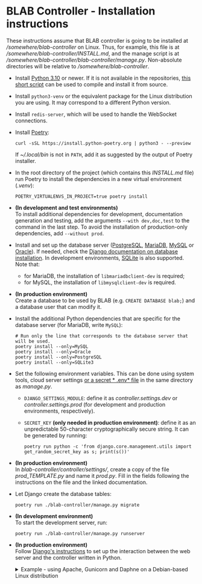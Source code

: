 # BLAB Controller - Installation instructions

These instructions assume that BLAB controller is going to be installed at */somewhere/blab-controller* on Linux. Thus,
for example, this file is at */somewhere/blab-controller/INSTALL.md*, and the manage script is at
*/somewhere/blab-controller/blab-controller/manage.py*. Non-absolute directories will be relative to
*/somewhere/blab-controller*.

- Install
  [Python 3.10](https://www.python.org/downloads/release/python-3100/)
  or newer. If it is not available in the
  repositories, [this short script](https://gist.github.com/viniciusbm/f603d2d8165b08321be0728e5e51e8d8) can be used to
  compile and install it from source.

- Install `python3-venv` or the equivalent package for the Linux distribution you are using. It may correspond to a
  different Python version.

- Install `redis-server`, which will be used to handle the WebSocket connections.

- Install [Poetry](https://python-poetry.org/):

  ```shell
  curl -sSL https://install.python-poetry.org | python3 - --preview
  ```
  If *~/.local/bin* is not in `PATH`, add it as suggested by the output of Poetry installer.

- In the root directory of the project (which contains this _INSTALL.md_ file)
  run Poetry to install the dependencies in a new virtual environment (_.venv_):

  ```shell
  POETRY_VIRTUALENVS_IN_PROJECT=true poetry install
  ```

- **(In development and test environments)** <br/>
  To install additional dependencies for development, documentation generation and testing, add the arguments
  `--with dev,doc,test` to the command in the last step. To avoid the installation of production-only dependencies,
  add `--without prod`.

- Install and set up the database server ([PostgreSQL](https://www.postgresql.org/),
  [MariaDB](https://mariadb.org/), [MySQL](https://www.mysql.com/) or [Oracle](https://www.oracle.com/database/)). If
  needed, check
  the [Django documentation on database installation](https://docs.djangoproject.com/en/4.0/ref/databases/). In
  development environments, [SQLite](https://www.sqlite.org/index.html) is also supported.
  Note that:
    - for MariaDB, the installation of `libmariadbclient-dev` is required;
    - for MySQL, the installation of `libmysqlclient-dev` is required.

- **(In production environment)** <br/>
  Create a database to be used by BLAB (e.g. `CREATE DATABASE blab;`) and a database user that can modify it.

- Install the additional Python dependencies that are specific for the database server (for MariaDB, write `MySQL`):

  ```shell
  # Run only the line that corresponds to the database server that will be used.
  poetry install --only=MySQL
  poetry install --only=Oracle
  poetry install --only=PostgreSQL
  poetry install --only=SQLite3
  ```

- Set the following environment variables. This can be done using system tools, cloud server settings [or a secret *
  .env* file](https://github.com/theskumar/python-dotenv) in the same directory as *manage.py*.

    - `DJANGO_SETTINGS_MODULE`: define it as _controller.settings.dev_ or _controller.settings.prod_ (for development
      and production environments, respectively).
    - `SECRET_KEY` **(only needed in production environment)**: define it as an unpredictable 50-character
      cryptographically secure string. It can be generated by running:

        ```shell
        poetry run python -c 'from django.core.management.utils import get_random_secret_key as s; print(s())'
        ```

- **(In production environment)** <br/>
  In *blab-controller/controller/settings/*, create a copy of the file *prod_TEMPLATE.py* and name it *prod.py*. Fill in
  the fields following the instructions on the file and the linked documentation.

- Let Django create the database tables:

  ```shell
  poetry run ./blab-controller/manage.py migrate
  ```

- **(In development environment)** <br/>
  To start the development server, run:

  ```shell
  poetry run ./blab-controller/manage.py runserver
  ```

- **(In production environment)** <br/>
  Follow [Django's instructions](https://docs.djangoproject.com/en/4.0/howto/deployment/) to set up the interaction
  between the web server and the controller written in Python.
  <details>
    <summary>
    Example - using Apache, Gunicorn and Daphne on a Debian-based Linux distribution
    </summary>

    - Install [Gunicorn](https://github.com/benoitc/gunicorn)
      and [Daphne](https://github.com/django/daphne):

      ```shell
      poetry run pip install gunicorn daphne
      ```

    - Create the service files for Gunicorn and Daphne in the directory */etc/systemd/system/*, changing the usernames,
      ports and paths as needed:

        ```ini
        # /etc/systemd/system/blab-gunicorn.service
        [Unit]
        Description=Gunicorn daemon for BLAB
        After=network.target

        [Service]
        User=user_name_here
        Group=www-data
        Restart=always
        WorkingDirectory=/somewhere/blab-controller/blab-controller
        ExecStart=/somewhere/blab-controller/.venv/bin/python -m gunicorn -b 127.0.0.1:25224 controller.wsgi

        [Install]
        WantedBy=multi-user.target
        ```

        ```ini
        # /etc/systemd/system/blab-daphne.service
        [Unit]
        Description=Daphne daemon for BLAB
        After=network.target

        [Service]
        User=user_name_here
        Group=www-data
        Restart=always
        WorkingDirectory=/somewhere/blab-controller/blab-controller
        ExecStart=/somewhere/blab-controller/.venv/bin/python -m daphne -b 127.0.0.1 -p 25223 controller.asgi:application

        [Install]
        WantedBy=multi-user.target
        ```
    - Run `systemctl enable blab-gunicorn blab-daphne` and `systemctl start blab-gunicorn blab-daphne` as root to enable
      the services and start them immediately.
    - Install [Apache HTTP Server](https://httpd.apache.org/) (e.g. `apt install apache2` as root) if it is not
      installed yet.
    - Enable Apache's
      [*mod_proxy_http*](https://httpd.apache.org/docs/2.4/mod/mod_proxy_http.html),
      [*mod_proxy_wstunnel*](https://httpd.apache.org/docs/2.4/mod/mod_proxy_wstunnel.html) and
      [*mod_rewrite*](https://httpd.apache.org/docs/2.4/mod/mod_rewrite.html) modules by
      running `a2enmod proxy_http proxy_wstunnel rewrite` as root.
    - Create the file
      */etc/apache2/sites-available/blab-controller.conf* with the following contents, changing the paths, IPs,
      ports and addresses as needed:

        ```ApacheConf
        # /etc/apache2/sites-available/blab-controller.conf

        Define BLAB_CONTROLLER_ROOT /somewhere/blab-controller
        Define BLAB_CONTROLLER_FE   /path/to/the/front/end/here
        Define BLAB_DAPHNE_PORT 25223
        Define BLAB_GUNICORN_PORT 25224
        Define BLAB_SERVER_NAME www.blab.example.com
        Define BLAB_SERVER_ALIASES '*.blab.example.com otherblab.example.com'
        Define BLAB_SERVER_IPS_PORTS '127.0.0.1:80 192.168.122.10:80'

        ErrorLog ${BLAB_CONTROLLER_ROOT}/blab-controller/.logs/error.log
        CustomLog ${BLAB_CONTROLLER_ROOT}/blab-controller/.logs/access.log combined

        <VirtualHost ${BLAB_SERVER_IPS_PORTS}>
          ServerName ${BLAB_SERVER_NAME}
          ServerAlias ${BLAB_SERVER_ALIASES}

         <Directory "${BLAB_CONTROLLER_FE}">
            Options Indexes FollowSymLinks
            AllowOverride All

            Options -MultiViews
            RewriteEngine On
            RewriteCond %{REQUEST_FILENAME} !-f
            RewriteRule ^ index.html [QSA,L]

            Require all granted
          </Directory>
          DocumentRoot ${BLAB_CONTROLLER_FE}

          ProxyPass /ws/  "ws://localhost:${BLAB_DAPHNE_PORT}/ws/"
          ProxyPass /static/ !
          ProxyPass /media/ !
          ProxyPass /api/ "http://localhost:${BLAB_GUNICORN_PORT}/api/"

        </VirtualHost>
        ```
    - Run `a2ensite blab-controller` as root to enable the site configuration.

    - Restart Gunicorn and Daphne (`systemctl restart blab-gunicorn blab-daphne`) now and **whenever changes are made**
      to any file in *blab-controller/* and its subdirectories.

    - Restart Apache (`systemctl reload apache2` as root).

    At this point, the installation should be ready.

  </details>
